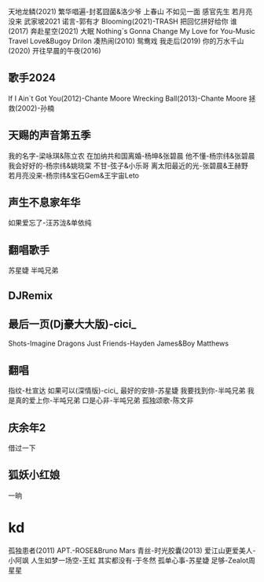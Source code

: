 天地龙鳞(2021)
繁华唱遍-封茗囧菌&洛少爷
上春山
不如见一面
感官先生
若月亮没来
武家坡2021
诺言-郭有才
Blooming(2021)-TRASH
把回忆拼好给你
谁(2017)
奔赴星空(2021)
大眠
Nothing`s Gonna Change My Love for You-Music Travel Love&Bugoy Drilon
凑热闹(2010)
鸳鸯戏
我走后(2019)
你的万水千山(2020)
开往早晨的午夜(2016)
## 歌手2024
If I Ain`t Got You(2012)-Chante Moore
Wrecking Ball(2013)-Chante Moore
拯救(2002)-孙楠
## 天赐的声音第五季
我的名字-梁咏琪&陈立农
在加纳共和国离婚-杨坤&张碧晨
他不懂-杨宗纬&张碧晨
我会好好的-杨宗纬&姚晓棠
不甘-弦子&小乐哥
离太阳最近的光-张碧晨&王赫野
若月亮没来-杨宗纬&宝石Gem&王宇宙Leto
## 声生不息家年华
如果爱忘了-汪苏泷&单依纯
## 翻唱歌手
苏星婕
半吨兄弟
## DJRemix
最后一页(Dj豪大大版)-cici_
--
Shots-Imagine Dragons
Just Friends-Hayden James&Boy Matthews
## 翻唱
指纹-杜宣达
如果可以(深情版)-cici_
最好的安排-苏星婕
我要找到你-半吨兄弟
我是真的爱上你-半吨兄弟
口是心非-半吨兄弟
孤独颂歌-陈文非
## 庆余年2
借过一下
## 狐妖小红娘
一晌
# kd
孤独患者(2011)
APT.-ROSE&Bruno Mars
青丝-时光胶囊(2013)
爱江山更爱美人-小阿飒
人生如梦一场空-王虹
其实都没有-于冬然
孤单心事-苏星婕
足够-Zealot周星星